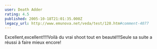 ```yaml
---
user: Death Adder
rating: 4.5
published: 2005-10-18T21:01:35.000Z
legacy_url: http://www.emunova.net/veda/test/120.htm#comment-4077
---
```

Excellent,excellent!!!!Voilà du vrai shoot tout en beauté!!!Seule sa suite a réussi à faire mieux encore!